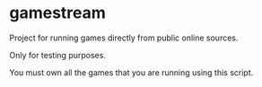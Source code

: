# gamestream

Project for running games directly from public online sources.

Only for testing purposes.

You must own all the games that you are running using this script.
